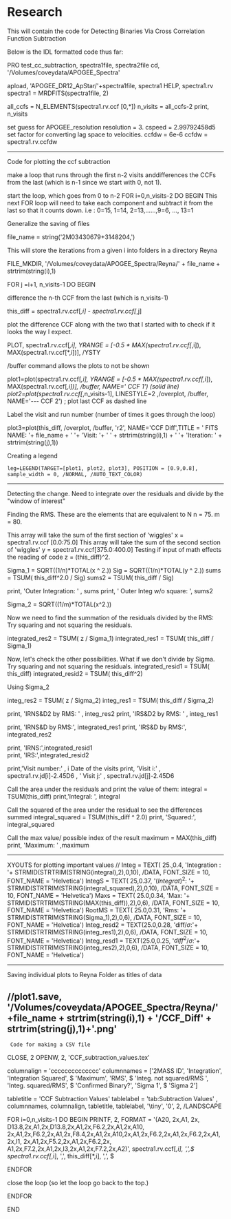 # Research
This will contain the code for Detecting Binaries Via Cross Correlation Function Subtraction 

Below is the IDL formatted code thus far:

PRO test_cc_subtraction, spectra1file, spectra2file
cd, '/Volumes/coveydata/APOGEE_Spectra'

apload, 'APOGEE_DR12_ApStar/'+spectra1file, spectra1
HELP, spectra1.rv
spectra1 = MRDFITS(spectra1file, 2)

all_ccfs = N_ELEMENTS(spectra1.rv.ccf [0,*])
n_visits = all_ccfs-2
print, n_visits

set guess for APOGEE_resolution
resolution = 3.
cspeed = 2.99792458d5
set factor for converting lag space to velocities. ccfdw = 6e-6
ccfdw = spectra1.rv.ccfdw

---------------------------------------------------------------------------------

Code for plotting the ccf subtraction

make a loop that runs through the first n-2 visits anddifferences the CCFs 
from the last (which is n-1 since we start with 0, not 1).

start the loop, which goes from 0 to n-2
FOR i=0,n_visits-2 DO BEGIN
This next FOR loop will need to take each component and subtract it from the last so that it counts down.
i.e : 0=15, 1=14, 2=13,......,9=6, ..., 13=1
  
Generalize the saving of files 
  
file_name = string('2M03430679+3148204,')
  
This will store the iterations from a given i into folders in a directory Reyna
  
FILE_MKDIR, '/Volumes/coveydata/APOGEE_Spectra/Reyna/' + file_name + strtrim(string(i),1)
  
 FOR j =i+1, n_visits-1 DO BEGIN

  difference the n-th CCF from the last (which is n_visits-1)

  this_diff = spectra1.rv.ccf[*,i] - spectra1.rv.ccf[*,j]

  plot the difference CCF along with the two that I started with to check if it looks the way I expect.
  
  PLOT, spectra1.rv.ccf[*,i], YRANGE = [-0.5 * MAX(spectra1.rv.ccf[*,i]), MAX(spectra1.rv.ccf[*,i])], /YSTY

   /buffer command allows the plots to not be shown

  plot1=plot(spectra1.rv.ccf[*,i], YRANGE = [-0.5 * MAX(spectra1.rv.ccf[*,i]), MAX(spectra1.rv.ccf[*,i])], /buffer, NAME='    CCF 1')     (solid line)
          plot2=plot(spectra1.rv.ccf[*,n_visits-1], LINESTYLE=2 ,/overplot, /buffer, NAME='--- CCF 2') ; plot last CCF as dashed line

  Label the visit and run number (number of times it goes through the loop)
  
   plot3=plot(this_diff, /overplot, /buffer, 'r2', NAME='CCF Diff',TITLE = ' FITS NAME: '+ file_name + ' '+ 'Visit: '+ '  ' + strtrim(string(i),1) + '   '+ 'Iteration: ' + strtrim(string(j),1)) 


          
   Creating a legend
   
    leg=LEGEND(TARGET=[plot1, plot2, plot3], POSITION = [0.9,0.8], sample_width = 0, /NORMAL, /AUTO_TEXT_COLOR) 

_______________________________________________________________________

Detecting the change. Need to integrate over the residuals and divide by the "window of interest" 

Finding the RMS.
These are the elements that are equivalent to N
n = 75.
m = 80.


This array will take the sum of the first section of 'wiggles'
x = spectra1.rv.ccf [0.0:75.0]
This array will take the sum of the second section of 'wiggles' 
y = spectra1.rv.ccf[375.0:400.0]
Testing if input of math effects the reading of code
z = (this_diff)^2.

Sigma_1 = SQRT((1/n)*TOTAL(x ^ 2.))
Sig = SQRT((1/n)*TOTAL(y ^ 2.))
sums = TSUM( this_diff^2.0 / Sig)
sums2 = TSUM( this_diff / Sig)

print, 'Outer Integration: ' , sums
print, ' Outer Integ w/o square: ', sums2

Sigma_2 = SQRT((1/m)*TOTAL(x^2.))

 Now we need to find the summation of the residuals divided by the RMS: Try squaring and not squaring the residuals.
 
  integrated_res2 = TSUM( z / Sigma_1)
  integrated_res1 = TSUM( this_diff / Sigma_1)
 
 
 Now, let's check the other possibilities. What if we don't divide by Sigma. Try squaring and not squaring the residuals.
  integrated_resid1 = TSUM( this_diff)
  integrated_resid2 = TSUM( this_diff^2)
 
 Using Sigma_2

  integ_res2 = TSUM( z / Sigma_2)
  integ_res1 = TSUM( this_diff / Sigma_2)
 
  print, 'IRNS&D2 by RMS: ' , integ_res2 
  print, 'IRS&D2 by RMS: ' , integ_res1 
 

  print, 'IRNS&D by RMS:', integrated_res1
  print,  'IRS&D by RMS:', integrated_res2


  print, 'IRNS:',integrated_resid1         
  print, 'IRS:',integrated_resid2

  print,'Visit number:' , i
  Date of the visits
   print, 'Visit i:' , spectra1.rv.jd[i]-2.45D6 , '   Visit j:' ,  spectra1.rv.jd[j]-2.45D6

Call the area under the residuals and print the value of them:
      integral = TSUM(this_diff)
      print,'Integral: ', integral

Call the squared of the area under the residual to see the differences summed
      integral_squared = TSUM(this_diff ^ 2.0)
      print, 'Squared:', integral_squared


Call the max value/ possible index of the result
      maximum = MAX(this_diff)
      print, 'Maximum: ' ,maximum
 __________________________________________________________________________________________________________________________
   XYOUTS for plotting important values
//
Integ = TEXT( 25.,0.4, 'Integration : '+ STRMID(STRTRIM(STRING(integral),2),0,10), 
/DATA, FONT_SIZE = 10, FONT_NAME = 'Helvetica')
IntegS = TEXT( 25,0.37, '$( Integrat )^2$: '+ STRMID(STRTRIM(STRING(integral_squared),2),0,10), /DATA, FONT_SIZE = 10, FONT_NAME = 'Helvetica')
Maxs = TEXT( 25.0,0.34, 'Max: '+ STRMID(STRTRIM(STRING(MAX(this_diff)),2),0,6), /DATA, FONT_SIZE = 10, FONT_NAME = 'Helvetica')
RootMS = TEXT( 25.0,0.31, 'Rms: '+ STRMID(STRTRIM(STRING(Sigma_1),2),0,6), /DATA, FONT_SIZE = 10, FONT_NAME = 'Helvetica')
Integ_resd2 = TEXT(25.0,0.28, 'diff/$\sigma$:'+ STRMID(STRTRIM(STRING(integ_res1),2),0,6), /DATA, FONT_SIZE = 10, FONT_NAME = 'Helvetica')
Integ_resd1 = TEXT(25.0,0.25, '$diff^2$/$\sigma$:'+ STRMID(STRTRIM(STRING(integ_res2),2),0,6), /DATA, FONT_SIZE = 10, FONT_NAME = 'Helvetica')

________________________________________________________________________
Saving individual plots to Reyna Folder as titles of data

//plot1.save, '/Volumes/coveydata/APOGEE_Spectra/Reyna/'+file_name + strtrim(string(i),1) + '/CCF_Diff' + strtrim(string(j),1)+'.png'
----------------------------------------------------------------------
     Code for making a CSV file
    
  CLOSE, 2
  OPENW, 2, 'CCF_subtraction_values.tex'

  columnalign = 'cccccccccccccc'
  columnnames = ['2MASS ID', 'Integration', 'Integration Squared', $
    'Maximum', 'RMS', $
      'Integ. not squared/RMS ', 'Integ. squared/RMS', $
      'Confirmed Binary?', 'Sigma 1', $
      'Sigma 2']

   tabletitle = 'CCF Subtraction Values'
   tablelabel = 'tab:Subtraction Values'
   , columnnames, columnalign, tabletitle, tablelabel, '\tiny', '0', 2, /LANDSCAPE

  FOR i=0,n_visits-1 DO BEGIN
 PRINTF, 2, FORMAT = '(A20, 2x,A1, 2x, D13.8,2x,A1,2x,D13.8,2x,A1,2x,F6.2,2x,A1,2x,A10,
 2x,A1,2x,F6.2,2x,A1,2x,F8.4,2x,A1,2x,A10,2x,A1,2x,F6.2,2x,A1,2x,F6.2,2x,A1,2x,I1,
 2x,A1,2x,F5.2,2x,A1,2x,F6.2,2x, A1,2x,F7.2,2x,A1,2x,I3,2x,A1,2x,F7.2,2x,A2)',
 spectra1.rv.ccf[*,i], ',',$
 spectra1.rv.ccf[*,i], ',', this_diff[*,i], ',', $
       
   ENDFOR 
   
close the loop (so let the loop go back to the top.)

ENDFOR

END  
